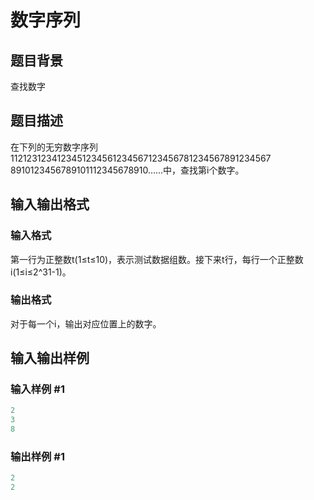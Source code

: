 # 数字序列

## 题目背景

查找数字

## 题目描述

在下列的无穷数字序列1121231234123451234561234567123456781234567891234567 8910123456789101112345678910......中，查找第i个数字。

## 输入输出格式

### 输入格式

第一行为正整数t(1≤t≤10)，表示测试数据组数。接下来t行，每行一个正整数i(1≤i≤2^31-1)。

### 输出格式

对于每一个i，输出对应位置上的数字。

## 输入输出样例

### 输入样例 #1

```cpp
2
3
8

```
### 输出样例 #1

```cpp
2
2

```
